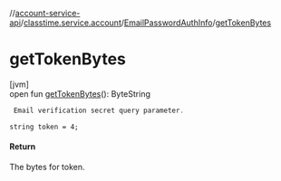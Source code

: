 //[account-service-api](../../../index.md)/[classtime.service.account](../index.md)/[EmailPasswordAuthInfo](index.md)/[getTokenBytes](get-token-bytes.md)

# getTokenBytes

[jvm]\
open fun [getTokenBytes](get-token-bytes.md)(): ByteString

```kotlin
 Email verification secret query parameter.

```
`string token = 4;`

#### Return

The bytes for token.

